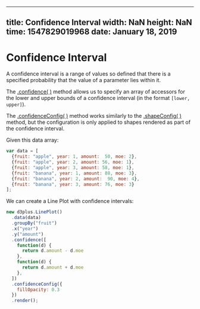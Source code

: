 ---
  title: Confidence Interval
  width: NaN
  height: NaN
  time: 1547829019968
  date: January 18, 2019
  ---

# Confidence Interval

A confidence interval is a range of values so defined that there is a specified probability that the value of a parameter lies within it.

The [.confidence( )](http://d3plus.org/docs/#Plot.confidence) method allows us to specify an array of accessors for the lower and upper bounds of a confidence interval (in the format `[lower, upper]`).

The [.confidenceConfig( )](http://d3plus.org/docs/#Plot.confidenceConfig) method works similarly to the [.shapeConfig( )](http://d3plus.org/docs/#Viz.shapeConfig) method, but the configuration is only applied to shapes rendered as part of the confidence interval.

Given this data array:

```js
var data = [
  {fruit: "apple", year: 1, amount:  50, moe: 2},
  {fruit: "apple", year: 2, amount: 56, moe: 1},
  {fruit: "apple", year: 3, amount: 58, moe: 1},
  {fruit: "banana", year: 1, amount: 88, moe: 3},
  {fruit: "banana", year: 2, amount:  90, moe: 4},
  {fruit: "banana", year: 3, amount: 76, moe: 3}
];
```

We can create a Line Plot with confidence intervals:

```js
new d3plus.LinePlot()
  .data(data)
  .groupBy("fruit")
  .x("year")
  .y("amount")
  .confidence([
    function(d) {
      return d.amount - d.moe
    },
    function(d) {
      return d.amount + d.moe
    },
  ])
  .confidenceConfig({
    fillOpacity: 0.3
  })
  .render();
```
